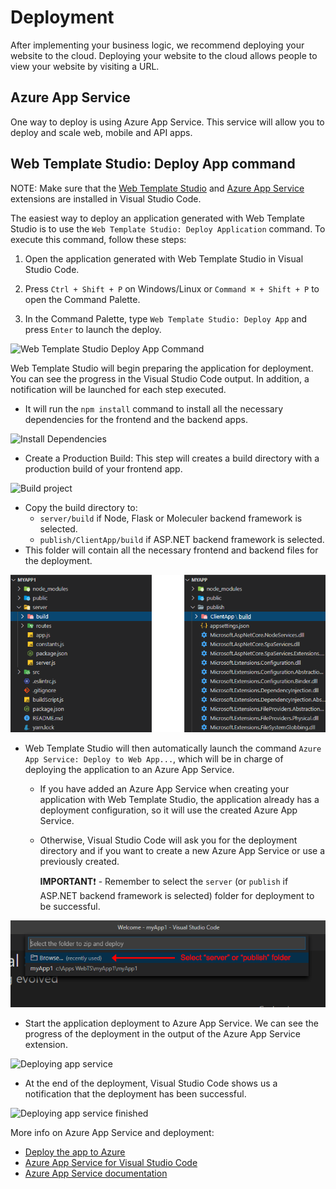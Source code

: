 # Deployment

After implementing your business logic, we recommend deploying your website to the cloud.
Deploying your website to the cloud allows people to view your website by visiting a URL.

## Azure App Service

One way to deploy is using Azure App Service. This service will allow you to deploy and scale web, mobile and API apps.

## Web Template Studio: Deploy App command

NOTE: Make sure that the [Web Template Studio](https://marketplace.visualstudio.com/items?itemName=WASTeamAccount.WebTemplateStudio-dev-nightly) and [Azure App Service](https://marketplace.visualstudio.com/items?itemName=ms-azuretools.vscode-azureappservice) extensions are installed in Visual Studio Code.

The easiest way to deploy an application generated with Web Template Studio is to use the `Web Template Studio: Deploy Application` command. To execute this command, follow these steps:

1. Open the application generated with Web Template Studio in Visual Studio Code.
   
2. Press `Ctrl + Shift + P` on Windows/Linux or `Command ⌘ + Shift + P` to open the Command Palette.
   
3. In the Command Palette, type `Web Template Studio: Deploy App` and press `Enter` to launch the deploy.

![Web Template Studio Deploy App Command](../resources/select-webts-deploy-command.png)

Web Template Studio will begin preparing the application for deployment. You can see the progress in the Visual Studio Code output. In addition, a notification will be launched for each step executed.

 - It will run the `npm install` command to install all the necessary dependencies for the frontend and the backend apps.

![Install Dependencies](../resources/preparing-deploy-install-dependencies.png)
  
 - Create a Production Build: This step will creates a build directory with a production build of your frontend app.

![Build project](../resources/preparing-deploy-build-project.png)
 
 - Copy the build directory to:
   -  `server/build` if Node, Flask or Moleculer backend framework is selected.
   -  `publish/ClientApp/build` if ASP.NET backend framework is selected.
- This folder will contain all the necessary frontend and backend files for the deployment.

![Build directory](../resources/deploy-build-directory.png)
  
 - Web Template Studio will then automatically launch the command `Azure App Service: Deploy to Web App...`, which will be in charge of deploying the application to an Azure App Service.

    - If you have added an Azure App Service when creating your application with Web Template Studio, the application already has a deployment configuration, so it will use the created Azure App Service.

    - Otherwise, Visual Studio Code will ask you for the deployment directory and if you want to create a new Azure App Service or use a previously created. 
    
       **IMPORTANT**:exclamation: -  Remember to select the `server` (or `publish` if ASP.NET backend framework is selected) folder for deployment to be successful.
  
![Select deploy directory](../resources/select-folder-to-deploy.png)
  
  - Start the application deployment to Azure App Service. We can see the progress of the deployment in the output of the Azure App Service extension.
  
![Deploying app service](../resources/deploying-azure-app-service.png)
  
  - At the end of the deployment, Visual Studio Code shows us a notification that the deployment has been successful.
  
![Deploying app service finished](../resources/deploying-azure-app-service-finished.png)


More info on Azure App Service and deployment:

- [Deploy the app to Azure](https://docs.microsoft.com/en-us/azure/app-service/app-service-web-get-started-nodejs#deploy-the-app-to-azure)
- [Azure App Service for Visual Studio Code](https://github.com/Microsoft/vscode-azureappservice)
- [Azure App Service documentation](https://docs.microsoft.com/en-us/azure/app-service/)
